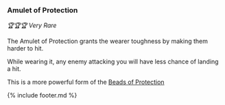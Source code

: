 ### Amulet of Protection

_🏆🏆🏆 Very Rare_ 

The Amulet of Protection grants the wearer toughness by making them harder to hit.

While wearing it, any enemy attacking you will have less chance of landing a hit.

This is a more powerful form of the [Beads of Protection](beads_of_protection.md)


{% include footer.md %}